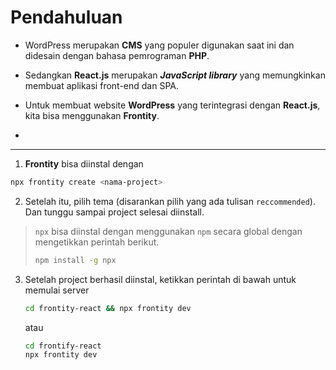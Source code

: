 # Pendahuluan

- WordPress merupakan **CMS** yang populer digunakan saat ini dan didesain dengan bahasa pemrograman **PHP**.

- Sedangkan **React.js** merupakan ***JavaScript library*** yang memungkinkan membuat aplikasi front-end dan SPA.

- Untuk membuat website **WordPress** yang terintegrasi dengan **React.js**, kita bisa menggunakan **Frontity**.

- 

  ------

  1. **Frontity** bisa diinstal dengan
  
  ```bash
  npx frontity create <nama-project>
  ```
  2. Setelah itu, pilih tema (disarankan pilih yang ada tulisan `reccommended`). Dan tunggu sampai project selesai diinstall.
  
  > `npx` bisa diinstal dengan menggunakan `npm` secara global dengan mengetikkan perintah berikut.
  >
  > ```bash
  > npm install -g npx
  > ```
  
  3. Setelah project berhasil diinstal, ketikkan perintah di bawah untuk memulai server
  
     ```bash
     cd frontity-react && npx frontity dev
     ```
  
      atau
  
     ```bash
     cd frontify-react
     npx frontity dev
     ```
  
     

